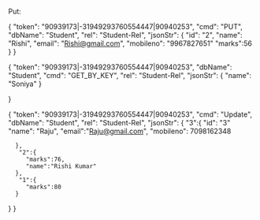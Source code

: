 Put:

{
    "token": "90939173|-31949293760554447|90940253",
    "cmd": "PUT",
    "dbName": "Student",
    "rel": "Student-Rel",
    "jsonStr": {
        "id": "2",
        "name": "Rishi",
        "email": "Rishi@gmail.com",
        "mobileno": "9967827651"
      "marks":56
    }
}


{
    "token": "90939173|-31949293760554447|90940253",
    "dbName": "Student",
    "cmd": "GET_BY_KEY",
    "rel": "Student-Rel",
    "jsonStr": {
        "name": "Soniya"
    }

}  

{
    "token": "90939173|-31949293760554447|90940253",
    "cmd": "Update",
    "dbName": "Student",
    "rel": "Student-Rel",
    "jsonStr": {
       "3":{
         "id": "3"
        "name": "Raju",
        "email":"Raju@gmail.com",
        "mobileno": 7098162348

      },
       "2":{
         "marks":76,
         "name":"Rishi Kumar"
      },
       "1":{
         "marks":80
      }
   }
}
